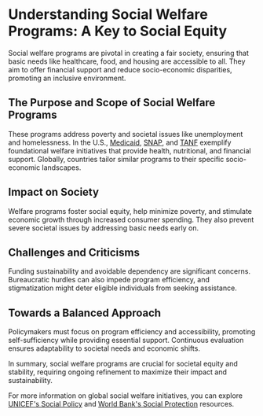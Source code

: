 # Understanding Social Welfare Programs: A Key to Social Equity

Social welfare programs are pivotal in creating a fair society, ensuring that basic needs like healthcare, food, and housing are accessible to all. They aim to offer financial support and reduce socio-economic disparities, promoting an inclusive environment.

## The Purpose and Scope of Social Welfare Programs

These programs address poverty and societal issues like unemployment and homelessness. In the U.S., [Medicaid](https://www.medicaid.gov/), [SNAP](https://www.fns.usda.gov/snap/supplemental-nutrition-assistance-program), and [TANF](https://www.acf.hhs.gov/ofa/programs/tanf) exemplify foundational welfare initiatives that provide health, nutritional, and financial support. Globally, countries tailor similar programs to their specific socio-economic landscapes.

## Impact on Society

Welfare programs foster social equity, help minimize poverty, and stimulate economic growth through increased consumer spending. They also prevent severe societal issues by addressing basic needs early on.

## Challenges and Criticisms

Funding sustainability and avoidable dependency are significant concerns. Bureaucratic hurdles can also impede program efficiency, and stigmatization might deter eligible individuals from seeking assistance.

## Towards a Balanced Approach

Policymakers must focus on program efficiency and accessibility, promoting self-sufficiency while providing essential support. Continuous evaluation ensures adaptability to societal needs and economic shifts.

In summary, social welfare programs are crucial for societal equity and stability, requiring ongoing refinement to maximize their impact and sustainability.

For more information on global social welfare initiatives, you can explore [UNICEF's Social Policy](https://www.unicef.org/social-policy) and [World Bank's Social Protection](https://www.worldbank.org/en/topic/socialprotection) resources.